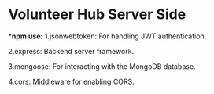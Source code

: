 # Volunteer Hub Server Side

***npm use:**
1.jsonwebtoken: For handling JWT authentication.

2.express: Backend server framework.

3.mongoose: For interacting with the MongoDB database.

4.cors: Middleware for enabling CORS.